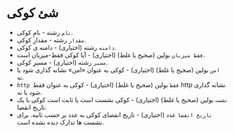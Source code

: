# شئ کوکی

* `نام` رشته - نامِ کوکی.
* `مقدار` رشته - مقدارِ کوکی.
* `دامنه` رشته (اختیاری) - دامنه ی کوکی.
* `فقط میزبان` بولین (صحیح یا غلط) (اختیاری) - آیا کوکی فقط-میزبان است.
* `مسیر` رشته (اختیاری) - مسیرِ کوکی.
* `امن` بولین (صحیح یا غلط) (اختیاری) - کوکی به عنوان «امن» نشانه گذاری شود یا نه.
* ` http فقط ` بولین (صحیح یا غلط) (اختیاری) - کوکی به عنوان فقط http نشانه گذاری شود یا نه.
* `نشست` بولین (صحیح یا غلط) (اختیاری) - کوکی نشست است یا ثابت است کوکی با یک تاریخ انقضا.
* `تاریخ انقضا` عدد (اختیاری) - تاریخ انقضای کوکی به عدد بر حسب ثانیه. برای نشست ها تدارک دیده نشده است.